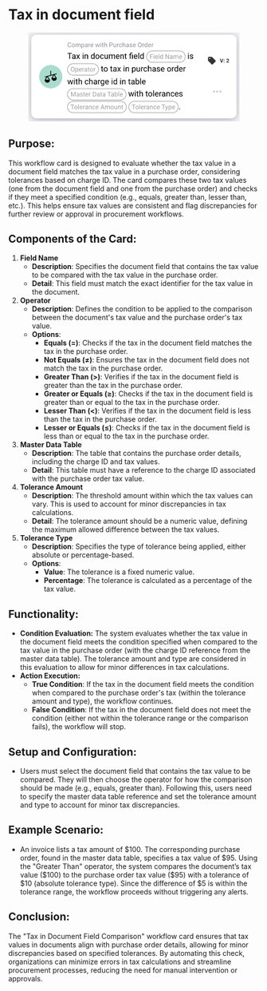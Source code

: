 # Tax in document field

<figure><img src="../../../../.gitbook/assets/image (268).png" alt="" width="563"><figcaption></figcaption></figure>

## **Purpose:**

This workflow card is designed to evaluate whether the tax value in a document field matches the tax value in a purchase order, considering tolerances based on charge ID. The card compares these two tax values (one from the document field and one from the purchase order) and checks if they meet a specified condition (e.g., equals, greater than, lesser than, etc.). This helps ensure tax values are consistent and flag discrepancies for further review or approval in procurement workflows.

## **Components of the Card:**

1. **Field Name**
   * **Description**: Specifies the document field that contains the tax value to be compared with the tax value in the purchase order.
   * **Detail**: This field must match the exact identifier for the tax value in the document.
2. **Operator**
   * **Description**: Defines the condition to be applied to the comparison between the document's tax value and the purchase order's tax value.
   * **Options**:
     * **Equals (=)**: Checks if the tax in the document field matches the tax in the purchase order.
     * **Not Equals (≠)**: Ensures the tax in the document field does not match the tax in the purchase order.
     * **Greater Than (>)**: Verifies if the tax in the document field is greater than the tax in the purchase order.
     * **Greater or Equals (≥)**: Checks if the tax in the document field is greater than or equal to the tax in the purchase order.
     * **Lesser Than (<)**: Verifies if the tax in the document field is less than the tax in the purchase order.
     * **Lesser or Equals (≤)**: Checks if the tax in the document field is less than or equal to the tax in the purchase order.
3. **Master Data Table**
   * **Description**: The table that contains the purchase order details, including the charge ID and tax values.
   * **Detail**: This table must have a reference to the charge ID associated with the purchase order tax value.
4. **Tolerance Amount**
   * **Description**: The threshold amount within which the tax values can vary. This is used to account for minor discrepancies in tax calculations.
   * **Detail**: The tolerance amount should be a numeric value, defining the maximum allowed difference between the tax values.
5. **Tolerance Type**
   * **Description**: Specifies the type of tolerance being applied, either absolute or percentage-based.
   * **Options**:
     * **Value**: The tolerance is a fixed numeric value.
     * **Percentage**: The tolerance is calculated as a percentage of the tax value.

## **Functionality:**

* **Condition Evaluation:** The system evaluates whether the tax value in the document field meets the condition specified when compared to the tax value in the purchase order (with the charge ID reference from the master data table). The tolerance amount and type are considered in this evaluation to allow for minor differences in tax calculations.
* **Action Execution:**
  * **True Condition**: If the tax in the document field meets the condition when compared to the purchase order's tax (within the tolerance amount and type), the workflow continues.
  * **False Condition**: If the tax in the document field does not meet the condition (either not within the tolerance range or the comparison fails), the workflow will stop.

## **Setup and Configuration:**

* Users must select the document field that contains the tax value to be compared. They will then choose the operator for how the comparison should be made (e.g., equals, greater than). Following this, users need to specify the master data table reference and set the tolerance amount and type to account for minor tax discrepancies.

## **Example Scenario:**

* An invoice lists a tax amount of $100. The corresponding purchase order, found in the master data table, specifies a tax value of $95. Using the "Greater Than" operator, the system compares the document’s tax value ($100) to the purchase order tax value ($95) with a tolerance of $10 (absolute tolerance type). Since the difference of $5 is within the tolerance range, the workflow proceeds without triggering any alerts.

## **Conclusion:**

The "Tax in Document Field Comparison" workflow card ensures that tax values in documents align with purchase order details, allowing for minor discrepancies based on specified tolerances. By automating this check, organizations can minimize errors in tax calculations and streamline procurement processes, reducing the need for manual intervention or approvals.
